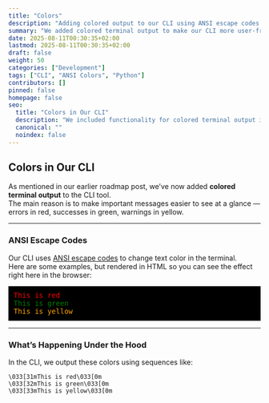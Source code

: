 ```yaml
---
title: "Colors"
description: "Adding colored output to our CLI using ANSI escape codes."
summary: "We added colored terminal output to make our CLI more user-friendly."
date: 2025-08-11T00:30:35+02:00
lastmod: 2025-08-11T00:30:35+02:00
draft: false
weight: 50
categories: ["Development"]
tags: ["CLI", "ANSI Colors", "Python"]
contributors: []
pinned: false
homepage: false
seo:
  title: "Colors in Our CLI"
  description: "We included functionality for colored terminal output in our CLI."
  canonical: ""
  noindex: false
---
```


## Colors in Our CLI

As mentioned in our earlier roadmap post, we’ve now added **colored terminal output** to the CLI tool.  
The main reason is to make important messages easier to see at a glance — errors in red, successes in green, warnings in yellow.

---

### ANSI Escape Codes

Our CLI uses [ANSI escape codes](https://en.wikipedia.org/wiki/ANSI_escape_code) to change text color in the terminal.  
Here are some examples, but rendered in HTML so you can see the effect right here in the browser:

<pre style="background:black;color:white;padding:0.75em;">
<span style="color:red">This is red</span>
<span style="color:green">This is green</span>
<span style="color:orange">This is yellow</span>
</pre>

---

### What’s Happening Under the Hood

In the CLI, we output these colors using sequences like:

```text
\033[31mThis is red\033[0m
\033[32mThis is green\033[0m
\033[33mThis is yellow\033[0m
```

